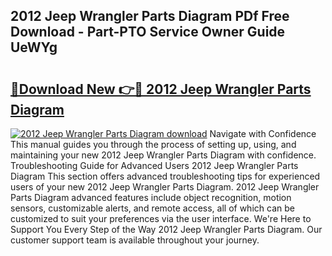 ## 2012 Jeep Wrangler Parts Diagram PDf Free Download - Part-PTO Service Owner Guide UeWYg

# <h2><a href="http://dfkxu2.blite.top/?on=2012+Jeep+Wrangler+Parts+Diagram">🔗Download New 👉🔴 2012 Jeep Wrangler Parts Diagram</a></h2>

[![2012 Jeep Wrangler Parts Diagram download](https://i.imgur.com/lujVjoI.png)](http://dfkxu2.blite.top/?on=2012+Jeep+Wrangler+Parts+Diagram)
Navigate with Confidence This manual guides you through the process of setting up, using, and maintaining your new 2012 Jeep Wrangler Parts Diagram with confidence. Troubleshooting Guide for Advanced Users 2012 Jeep Wrangler Parts Diagram This section offers advanced troubleshooting tips for experienced users of your new 2012 Jeep Wrangler Parts Diagram. 2012 Jeep Wrangler Parts Diagram advanced features include object recognition, motion sensors, customizable alerts, and remote access, all of which can be customized to suit your preferences via the user interface. We're Here to Support You Every Step of the Way 2012 Jeep Wrangler Parts Diagram. Our customer support team is available throughout your journey.
